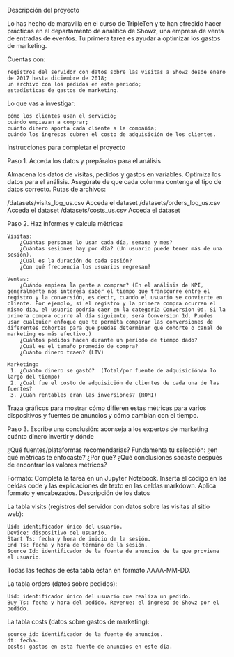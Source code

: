Descripción del proyecto

Lo has hecho de maravilla en el curso de TripleTen y te han ofrecido hacer prácticas en el departamento de analítica de Showz, una empresa de venta de entradas de eventos. Tu primera tarea es ayudar a optimizar los gastos de marketing. 

Cuentas con:

    registros del servidor con datos sobre las visitas a Showz desde enero de 2017 hasta diciembre de 2018;
    un archivo con los pedidos en este periodo;
    estadísticas de gastos de marketing.

Lo que vas a investigar: 

    cómo los clientes usan el servicio;
    cuándo empiezan a comprar;
    cuánto dinero aporta cada cliente a la compañía;
    cuándo los ingresos cubren el costo de adquisición de los clientes.

Instrucciones para completar el proyecto

Paso 1. Acceda los datos y prepáralos para el análisis

Almacena los datos de visitas, pedidos y gastos en variables.  Optimiza los datos para el análisis. Asegúrate de que cada columna contenga el tipo de datos correcto. 
Rutas de archivos: 

/datasets/visits_log_us.csv Acceda el dataset
/datasets/orders_log_us.csv Acceda el dataset
/datasets/costs_us.csv Acceda el dataset

Paso 2. Haz informes y calcula métricas 

    Visitas:
        ¿Cuántas personas lo usan cada día, semana y mes?
        ¿Cuántas sesiones hay por día? (Un usuario puede tener más de una sesión).
        ¿Cuál es la duración de cada sesión?
        ¿Con qué frecuencia los usuarios regresan?

    Ventas:
        ¿Cuándo empieza la gente a comprar? (En el análisis de KPI, generalmente nos interesa saber el tiempo que transcurre entre el registro y la conversión, es decir, cuando el usuario se convierte en cliente. Por ejemplo, si el registro y la primera compra ocurren el mismo día, el usuario podría caer en la categoría Conversion 0d. Si la primera compra ocurre al día siguiente, será Conversion 1d. Puedes usar cualquier enfoque que te permita comparar las conversiones de diferentes cohortes para que puedas determinar qué cohorte o canal de marketing es más efectivo.)
        ¿Cuántos pedidos hacen durante un período de tiempo dado?
        ¿Cuál es el tamaño promedio de compra?
        ¿Cuánto dinero traen? (LTV)

    Marketing:
     1. ¿Cuánto dinero se gastó?  (Total/por fuente de adquisición/a lo largo del tiempo) 
     2. ¿Cuál fue el costo de adquisición de clientes de cada una de las fuentes?
     3. ¿Cuán rentables eran las inversiones? (ROMI)

Traza gráficos para mostrar cómo difieren estas métricas para varios dispositivos y fuentes de anuncios y cómo cambian con el tiempo. 

Paso 3. Escribe una conclusión: aconseja a los expertos de marketing cuánto dinero invertir y dónde

¿Qué fuentes/plataformas recomendarías?  Fundamenta tu selección: ¿en qué métricas te enfocaste?  ¿Por qué? ¿Qué conclusiones sacaste después de encontrar los valores métricos?

Formato: Completa la tarea en un Jupyter Notebook. Inserta el código en las celdas code y las explicaciones de texto en las celdas markdown. Aplica formato y encabezados.
Descripción de los datos

La tabla visits (registros del servidor con datos sobre las visitas al sitio web):

    Uid: identificador único del usuario.
    Device: dispositivo del usuario.
    Start Ts: fecha y hora de inicio de la sesión.
    End Ts: fecha y hora de término de la sesión.
    Source Id: identificador de la fuente de anuncios de la que proviene el usuario.

Todas las fechas de esta tabla están en formato AAAA-MM-DD.

La tabla orders (datos sobre pedidos):

    Uid: identificador único del usuario que realiza un pedido.
    Buy Ts: fecha y hora del pedido. Revenue: el ingreso de Showz por el pedido.

La tabla costs (datos sobre gastos de marketing):

    source_id: identificador de la fuente de anuncios.
    dt: fecha.
    costs: gastos en esta fuente de anuncios en este día.
